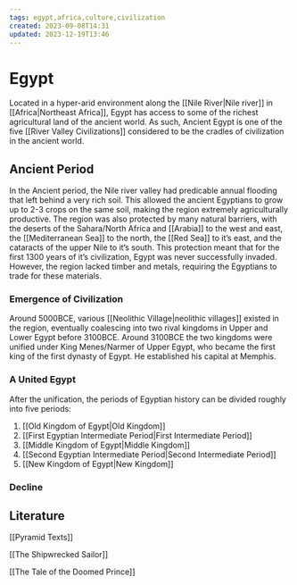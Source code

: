 ```yaml
---
tags: egypt,africa,culture,civilization
created: 2023-09-08T14:31
updated: 2023-12-19T13:46
---
```


# Egypt

Located in a hyper-arid environment along the [[Nile River|Nile river]] in [[Africa|Northeast Africa]], Egypt has access to some of the richest agricultural land of the ancient world. As such, Ancient Egypt is one of the five [[River Valley Civilizations]] considered to be the cradles of civilization in the ancient world.

## Ancient Period

In the Ancient period, the Nile river valley had predicable annual flooding that left behind a very rich soil. This allowed the ancient Egyptians to grow up to 2-3 crops on the same soil, making the region extremely agriculturally productive. The region was also protected by many natural barriers, with the deserts of the Sahara/North Africa and [[Arabia]] to the west and east, the [[Mediterranean Sea]] to the north, the [[Red Sea]] to it’s east, and the cataracts of the upper Nile to it’s south. This protection meant that for the first 1300 years of it’s civilization, Egypt was never successfully invaded. However, the region lacked timber and metals, requiring the Egyptians to trade for these materials.

### Emergence of Civilization

Around 5000BCE, various [[Neolithic Village|neolithic villages]] existed in the region, eventually coalescing into two rival kingdoms in Upper and Lower Egypt before 3100BCE. Around 3100BCE the two kingdoms were unified under King Menes/Narmer of Upper Egypt, who became the first king of the first dynasty of Egypt. He established his capital at Memphis.

### A United Egypt

After the unification, the periods of Egyptian history can be divided roughly into five periods:

1. [[Old Kingdom of Egypt|Old Kingdom]]
2. [[First Egyptian Intermediate Period|First Intermediate Period]]
3. [[Middle Kingdom of Egypt|Middle Kingdom]]
4. [[Second Egyptian Intermediate Period|Second Intermediate Period]]
5. [[New Kingdom of Egypt|New Kingdom]]

### Decline

## Literature

[[Pyramid Texts]]

[[The Shipwrecked Sailor]]

[[The Tale of the Doomed Prince]]